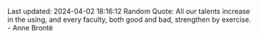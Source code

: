 Last updated: 2024-04-02 18:16:12
Random Quote: All our talents increase in the using, and every faculty, both good and bad, strengthen by exercise. - Anne Brontë